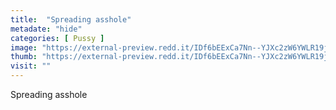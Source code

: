 ```yaml
---
title:  "Spreading asshole"
metadate: "hide"
categories: [ Pussy ]
image: "https://external-preview.redd.it/IDf6bEExCa7Nn--YJXc2zW6YWLR19jRLYqCPCcncfDU.jpg?auto=webp&s=7f639bdd18ddfd68cb0bb01b21a7a7ed4f6618ac"
thumb: "https://external-preview.redd.it/IDf6bEExCa7Nn--YJXc2zW6YWLR19jRLYqCPCcncfDU.jpg?width=1080&crop=smart&auto=webp&s=6b9cfb15dc66d41a2769fa40eab759698f1a25a7"
visit: ""
---
```

Spreading asshole
